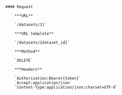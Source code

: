     #### Request

        ***URL**

        `/datasets/11`

        ***URL template**

        `/datasets/{dataset_id}`

        ***Method**

        `DELETE`

        ***Headers**

        `Authorization:Bearer{token}`
        `Accept:application/json`
        `Content-Type:application/json;charset=UTF-8`
